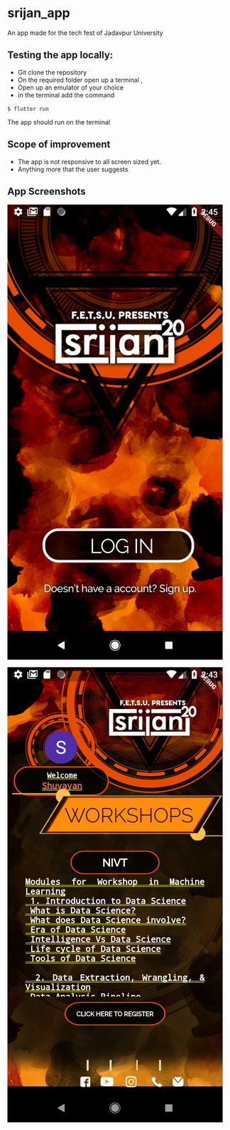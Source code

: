 # srijan_app

An app made for the tech fest of Jadavpur University


## Testing the app locally:

* Git clone the repository
* On the required folder open up a terminal ,
* Open up an emulator of your choice
* in the terminal add the command
```
$ flutter run
```

The app should run on the terminal


## Scope of improvement

* The app is not responsive to all screen sized yet.
* Anything more that the user suggests


## App Screenshots

![Login](screenshots/Screenshot_1572642923.png)

![nivt](screenshots/Screenshot_1572642783.png)